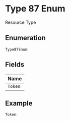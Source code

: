 
# Type 87 Enum

Resource Type

## Enumeration

`Type87Enum`

## Fields

| Name |
|  --- |
| `Token` |

## Example

```
Token
```

